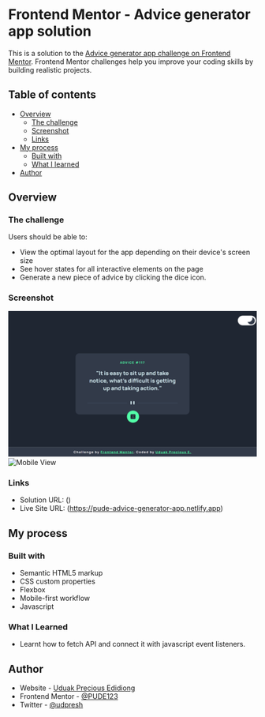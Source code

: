 # Frontend Mentor - Advice generator app solution

This is a solution to the [Advice generator app challenge on Frontend Mentor](https://www.frontendmentor.io/challenges/advice-generator-app-QdUG-13db/hub). Frontend Mentor challenges help you improve your coding skills by building realistic projects. 


## Table of contents

- [Overview](#overview)
  - [The challenge](#the-challenge)
  - [Screenshot](#screenshot)
  - [Links](#links)
- [My process](#my-process)
  - [Built with](#built-with)
  - [What I learned](#what-i-learned)
- [Author](#author)


## Overview

### The challenge

Users should be able to:

- View the optimal layout for the app depending on their device's screen size
- See hover states for all interactive elements on the page
- Generate a new piece of advice by clicking the dice icon.


### Screenshot

![Desktop View](https://github.com/PUDE123/Advice-generator-app/blob/main/advice-generator-app-main/design/desktop-design.png)
![Mobile View](https://github.com/PUDE123/Advice-generator-app/blob/main/advice-generator-app-main/design/mobile-design.png)


### Links

- Solution URL: ()
- Live Site URL: (https://pude-advice-generator-app.netlify.app)

## My process

### Built with

- Semantic HTML5 markup
- CSS custom properties
- Flexbox
- Mobile-first workflow
- Javascript

### What I Learned

- Learnt how to fetch API and connect it with javascript event listeners.

## Author

- Website - [Uduak Precious Edidiong](https://pudesdesignstudio.netlify.app/)
- Frontend Mentor - [@PUDE123](https://www.frontendmentor.io/profile/PUDE123)
- Twitter - [@udpresh](https://www.twitter.com/udpresh/)


